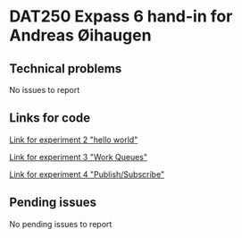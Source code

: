 # DAT250 Expass 6 hand-in for Andreas Øihaugen

## Technical problems
No issues to report

## Links for code

[Link for experiment 2 "hello world"](https://github.com/h598970/DAT250_expass6/tree/master/Hello%20World%20example)

[Link for experiment 3 "Work Queues"](https://github.com/h598970/DAT250_expass6/tree/master/Work%20Queues%20example)

[Link for experiment 4 "Publish/Subscribe"](https://github.com/h598970/DAT250_expass6/tree/master/Publish_Subscribe)

## Pending issues
No pending issues to report
